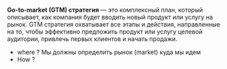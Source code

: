 **Go-to-market (GTM) стратегия** — это комплексный план, который описывает, как компания будет вводить новый продукт или услугу на рынок. GTM стратегия охватывает все этапы и действия, направленные на то, чтобы эффективно предложить продукт или услугу целевой аудитории, привлечь первых клиентов и начать продажи.

- where ? Мы должны определить рынок (market) куда мы идем 
- How ? 